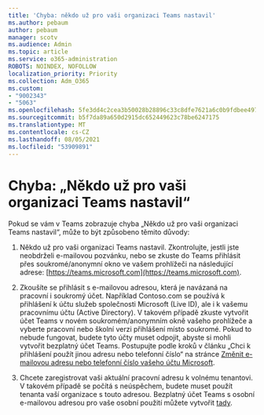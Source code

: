 ```yaml
---
title: 'Chyba: někdo už pro vaši organizaci Teams nastavil'
ms.author: pebaum
author: pebaum
manager: scotv
ms.audience: Admin
ms.topic: article
ms.service: o365-administration
ROBOTS: NOINDEX, NOFOLLOW
localization_priority: Priority
ms.collection: Adm_O365
ms.custom:
- "9002343"
- "5063"
ms.openlocfilehash: 5fe3dd4c2cea3b50028b28896c33c8dfe7621a6c0b9fdbee4976dfb0e62c3f5d
ms.sourcegitcommit: b5f7da89a650d2915dc652449623c78be6247175
ms.translationtype: MT
ms.contentlocale: cs-CZ
ms.lasthandoff: 08/05/2021
ms.locfileid: "53909891"
---
```

# <a name="someone-has-already-set-up-teams-for-your-organization-error"></a>Chyba: „Někdo už pro vaši organizaci Teams nastavil“

Pokud se vám v Teams zobrazuje chyba „Někdo už pro vaši organizaci Teams nastavil“, může to být způsobeno těmito důvody:

1. Někdo už pro vaši organizaci Teams nastavil. Zkontrolujte, jestli jste neobdrželi e-mailovou pozvánku, nebo se zkuste do Teams přihlásit přes soukromé/anonymní okno ve vašem prohlížeči na následující adrese: [https://teams.microsoft.com](https://teams.microsoft.com).

2. Zkoušíte se přihlásit s e-mailovou adresou, která je navázaná na pracovní i soukromý účet. Například Contoso.com se používá k přihlášení k účtu služeb společnosti Microsoft (Live ID), ale i k vašemu pracovnímu účtu (Active Directory). V takovém případě zkuste vytvořit účet Teams v novém soukromém/anonymním okně vašeho prohlížeče a vyberte pracovní nebo školní verzi přihlášení místo soukromé. Pokud to nebude fungovat, budete tyto účty muset odpojit, abyste si mohli vytvořit bezplatný účet Teams. Postupujte podle kroků v článku „Chci k přihlášení použít jinou adresu nebo telefonní číslo“ na stránce [Změnit e-mailovou adresu nebo telefonní číslo vašeho účtu Microsoft](https://support.microsoft.com/help/12407).

3. Chcete zaregistrovat vaši aktuální pracovní adresu k volnému tenantovi. V takovém případě se počítá s neúspěchem, budete muset použít tenanta vaší organizace s touto adresou. Bezplatný účet Teams s osobní e-mailovou adresou pro vaše osobní použití můžete vytvořit [tady](https://products.office.com/microsoft-teams/group-chat-software).
